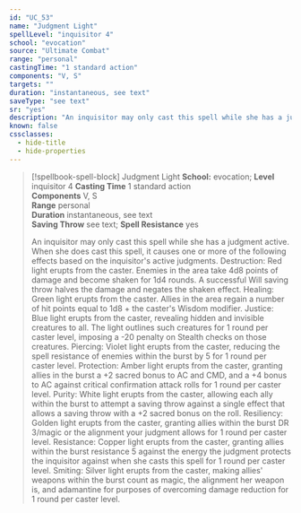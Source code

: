 ```yaml
---
id: "UC_53"
name: "Judgment Light"
spellLevel: "inquisitor 4"
school: "evocation"
source: "Ultimate Combat"
range: "personal"
castingTime: "1 standard action"
components: "V, S"
targets: ""
duration: "instantaneous, see text"
saveType: "see text"
sr: "yes"
description: "An inquisitor may only cast this spell while she has a judgment active. When she does cast this spell, it causes one or more of the following effects based on the inquisitor's active judgments.  Destruction: Red light erupts from the caster. Enemies in the area take 4d8 points of damage and become shaken for 1d4 rounds. A successful Will saving throw halves the damage and negates the shaken effect.  Healing: Green light erupts from the caster. Allies in the area regain a number of hit points equal to 1d8 + the caster's Wisdom modifier.  Justice: Blue light erupts from the caster, revealing hidden and invisible creatures to all. The light outlines such creatures for 1 round per caster level, imposing a -20 penalty on Stealth checks on those creatures.  Piercing: Violet light erupts from the caster, reducing the spell resistance of enemies within the burst by 5 for 1 round per caster level.  Protection: Amber light erupts from the caster, granting allies in the burst a +2 sacred bonus to AC and CMD, and a +4 bonus to AC against critical confirmation attack rolls for 1 round per caster level.  Purity: White light erupts from the caster, allowing each ally within the burst to attempt a saving throw against a single effect that allows a saving throw with a +2 sacred bonus on the roll.  Resiliency: Golden light erupts from the caster, granting allies within the burst DR 3/magic or the alignment your judgment allows for 1 round per caster level.  Resistance: Copper light erupts from the caster, granting allies within the burst resistance 5 against the energy the judgment protects the inquisitor against when she casts this spell for 1 round per caster level.  Smiting: Silver light erupts from the caster, making allies' weapons within the burst count as magic, the alignment her weapon is, and adamantine for purposes of overcoming damage reduction for 1 round per caster level."
known: false
cssclasses:
  - hide-title
  - hide-properties
---
```


> [!spellbook-spell-block] Judgment Light
> **School:** evocation; **Level** inquisitor 4
> **Casting Time** 1 standard action  
> **Components** V, S  
> **Range** personal  
> **Duration** instantaneous, see text  
> **Saving Throw** see text; **Spell Resistance** yes
> 
> An inquisitor may only cast this spell while she has a judgment active. When she does cast this spell, it causes one or more of the following effects based on the inquisitor's active judgments.  Destruction: Red light erupts from the caster. Enemies in the area take 4d8 points of damage and become shaken for 1d4 rounds. A successful Will saving throw halves the damage and negates the shaken effect.  Healing: Green light erupts from the caster. Allies in the area regain a number of hit points equal to 1d8 + the caster's Wisdom modifier.  Justice: Blue light erupts from the caster, revealing hidden and invisible creatures to all. The light outlines such creatures for 1 round per caster level, imposing a -20 penalty on Stealth checks on those creatures.  Piercing: Violet light erupts from the caster, reducing the spell resistance of enemies within the burst by 5 for 1 round per caster level.  Protection: Amber light erupts from the caster, granting allies in the burst a +2 sacred bonus to AC and CMD, and a +4 bonus to AC against critical confirmation attack rolls for 1 round per caster level.  Purity: White light erupts from the caster, allowing each ally within the burst to attempt a saving throw against a single effect that allows a saving throw with a +2 sacred bonus on the roll.  Resiliency: Golden light erupts from the caster, granting allies within the burst DR 3/magic or the alignment your judgment allows for 1 round per caster level.  Resistance: Copper light erupts from the caster, granting allies within the burst resistance 5 against the energy the judgment protects the inquisitor against when she casts this spell for 1 round per caster level.  Smiting: Silver light erupts from the caster, making allies' weapons within the burst count as magic, the alignment her weapon is, and adamantine for purposes of overcoming damage reduction for 1 round per caster level.